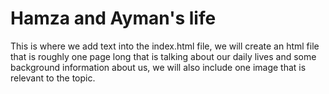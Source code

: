 # Hamza and Ayman's life

This is where we add text into the index.html file, 
we will create an html file that is roughly one page long that is
talking about our daily lives and some background information about
us, we will also include one image that is relevant to the topic.
